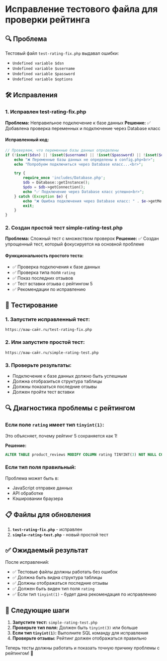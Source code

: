 # Исправление тестового файла для проверки рейтинга

## 🔍 **Проблема**

Тестовый файл `test-rating-fix.php` выдавал ошибки:

- `Undefined variable $dsn`
- `Undefined variable $username`
- `Undefined variable $password`
- `Undefined variable $options`

## 🛠️ **Исправления**

### 1. **Исправлен test-rating-fix.php**

**Проблема:** Неправильное подключение к базе данных
**Решение:** ✅ Добавлена проверка переменных и подключение через Database класс

#### Исправленный код:

```php
// Проверяем, что переменные базы данных определены
if (!isset($dsn) || !isset($username) || !isset($password) || !isset($options)) {
    echo "❌ Переменные базы данных не определены в config.php<br>";
    echo "Попробуем подключиться через Database класс...<br>";

    try {
        require_once 'includes/Database.php';
        $db = Database::getInstance();
        $pdo = $db->getConnection();
        echo "✅ Подключение через Database класс успешно<br>";
    } catch (Exception $e) {
        echo "❌ Ошибка подключения через Database класс: " . $e->getMessage() . "<br>";
        exit;
    }
}
```

### 2. **Создан простой тест simple-rating-test.php**

**Проблема:** Сложный тест с множеством проверок
**Решение:** ✅ Создан упрощенный тест, который фокусируется на основной проблеме

#### Функциональность простого теста:

- ✅ Проверка подключения к базе данных
- ✅ Проверка типа поля `rating`
- ✅ Показ последних отзывов
- ✅ Тест вставки отзыва с рейтингом 5
- ✅ Рекомендации по исправлению

## 🧪 **Тестирование**

### 1. **Запустите исправленный тест:**

```
https://ваш-сайт.ru/test-rating-fix.php
```

### 2. **Или запустите простой тест:**

```
https://ваш-сайт.ru/simple-rating-test.php
```

### 3. **Проверьте результаты:**

- Подключение к базе данных должно быть успешным
- Должна отобразиться структура таблицы
- Должны показаться последние отзывы
- Должен пройти тест вставки

## 🔍 **Диагностика проблемы с рейтингом**

### Если поле `rating` имеет тип `tinyint(1)`:

Это объясняет, почему рейтинг 5 сохраняется как 1!

**Решение:**

```sql
ALTER TABLE product_reviews MODIFY COLUMN rating TINYINT(3) NOT NULL COMMENT 'Оценка от 1 до 5';
```

### Если тип поля правильный:

Проблема может быть в:

- JavaScript отправке данных
- API обработке
- Кэшировании браузера

## 📋 **Файлы для обновления**

1. **`test-rating-fix.php`** - исправлен
2. **`simple-rating-test.php`** - новый простой тест

## ✅ **Ожидаемый результат**

После исправлений:

- ✅ Тестовые файлы должны работать без ошибок
- ✅ Должна быть видна структура таблицы
- ✅ Должны отображаться последние отзывы
- ✅ Должен быть виден тип поля `rating`
- ✅ Если тип `tinyint(1)` - будет дана рекомендация по исправлению

## 🚨 **Следующие шаги**

1. **Запустите тест:** `simple-rating-test.php`
2. **Проверьте тип поля:** Должен быть `tinyint(3)` или больше
3. **Если тип `tinyint(1)`:** Выполните SQL команду для исправления
4. **Проверьте отзывы:** Рейтинг должен отображаться правильно

Теперь тесты должны работать и показать точную причину проблемы с рейтингом! 🎯
